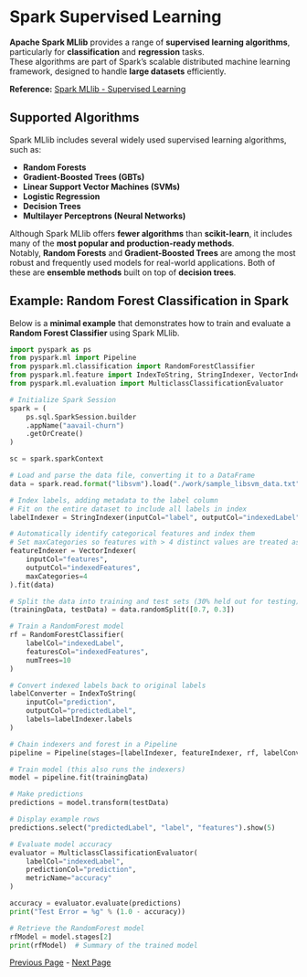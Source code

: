 # Spark Supervised Learning

**Apache Spark MLlib** provides a range of **supervised learning algorithms**, particularly for **classification** and **regression** tasks.  
These algorithms are part of Spark’s scalable distributed machine learning framework, designed to handle **large datasets** efficiently.

**Reference:** [Spark MLlib - Supervised Learning](https://spark.apache.org/docs/latest/ml-classification-regression.html)


## Supported Algorithms
Spark MLlib includes several widely used supervised learning algorithms, such as:

- **Random Forests**
- **Gradient-Boosted Trees (GBTs)**
- **Linear Support Vector Machines (SVMs)**
- **Logistic Regression**
- **Decision Trees**
- **Multilayer Perceptrons (Neural Networks)**

Although Spark MLlib offers **fewer algorithms** than **scikit-learn**, it includes many of the **most popular and production-ready methods**.  
Notably, **Random Forests** and **Gradient-Boosted Trees** are among the most robust and frequently used models for real-world applications. Both of these are **ensemble methods** built on top of **decision trees**.

## Example: Random Forest Classification in Spark

Below is a **minimal example** that demonstrates how to train and evaluate a **Random Forest Classifier** using Spark MLlib.

```python
import pyspark as ps
from pyspark.ml import Pipeline
from pyspark.ml.classification import RandomForestClassifier
from pyspark.ml.feature import IndexToString, StringIndexer, VectorIndexer
from pyspark.ml.evaluation import MulticlassClassificationEvaluator

# Initialize Spark Session
spark = (
    ps.sql.SparkSession.builder
    .appName("aavail-churn")
    .getOrCreate()
)

sc = spark.sparkContext

# Load and parse the data file, converting it to a DataFrame
data = spark.read.format("libsvm").load("./work/sample_libsvm_data.txt")

# Index labels, adding metadata to the label column
# Fit on the entire dataset to include all labels in index
labelIndexer = StringIndexer(inputCol="label", outputCol="indexedLabel").fit(data)

# Automatically identify categorical features and index them
# Set maxCategories so features with > 4 distinct values are treated as continuous
featureIndexer = VectorIndexer(
    inputCol="features",
    outputCol="indexedFeatures",
    maxCategories=4
).fit(data)

# Split the data into training and test sets (30% held out for testing)
(trainingData, testData) = data.randomSplit([0.7, 0.3])

# Train a RandomForest model
rf = RandomForestClassifier(
    labelCol="indexedLabel",
    featuresCol="indexedFeatures",
    numTrees=10
)

# Convert indexed labels back to original labels
labelConverter = IndexToString(
    inputCol="prediction",
    outputCol="predictedLabel",
    labels=labelIndexer.labels
)

# Chain indexers and forest in a Pipeline
pipeline = Pipeline(stages=[labelIndexer, featureIndexer, rf, labelConverter])

# Train model (this also runs the indexers)
model = pipeline.fit(trainingData)

# Make predictions
predictions = model.transform(testData)

# Display example rows
predictions.select("predictedLabel", "label", "features").show(5)

# Evaluate model accuracy
evaluator = MulticlassClassificationEvaluator(
    labelCol="indexedLabel",
    predictionCol="prediction",
    metricName="accuracy"
)

accuracy = evaluator.evaluate(predictions)
print("Test Error = %g" % (1.0 - accuracy))

# Retrieve the RandomForest model
rfModel = model.stages[2]
print(rfModel)  # Summary of the trained model
```

[Previous Page](Spark-Pipelines.md) -  [Next Page](Spark-Pipelines.md)
